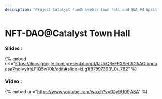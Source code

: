 ```yaml
---
description: 'Project Catalyst Fund5 weekly town hall and Q&A #4 April 2021'
---
```


# NFT-DAO@Catalyst Town Hall

### Slides : 

{% embed url="https://docs.google.com/presentation/d/1JUxQReFPXSeCRGkAOrbpdaesa7moIvyIrhLFiQ5w70k/edit\#slide=id.g1f87997393\_0\_782" %}

### Video :

{% embed url="https://www.youtube.com/watch?v=0Dy9U09jA8A" %}

## 


